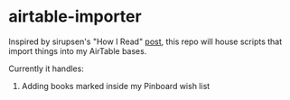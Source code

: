 # airtable-importer

Inspired by sirupsen's "How I Read" [post](https://sirupsen.com/read/), this repo will house  scripts that import things into my AirTable bases.

Currently it handles: 
1. Adding books marked inside my Pinboard wish list

